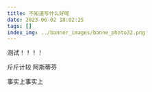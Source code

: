 ```yaml
---
title: 不知道写什么好呢
date: 2023-06-02 18:02:25
tags: []
index_img: ../banner_images/banne_photo32.png
---
```


测试！！！！

斤斤计较
阿斯蒂芬

事实上事实上